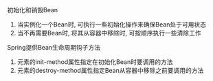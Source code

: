 初始化和销毁Bean
1) 当实例化一个Bean时, 可执行一些初始化操作来确保Bean处于可用状态
2) 当不再需要Bean时, 将其从容器中移除时, 可按顺序执行一些清除工作

Spring提供Bean生命周期钩子方法
1) <bean>元素的init-method属性指定在初始化Bean时要调用的方法
2) <bean>元素的destroy-method属性指定Bean从容器中移除之前要调用的方法

